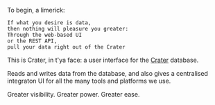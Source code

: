 To begin, a limerick:

    If what you desire is data,
    then nothing will pleasure you greater:
    Through the web-based UI
    or the REST API,
    pull your data right out of the Crater


This is Crater, in t'ya face: a user interface for the [Crater](https://github.com/spacecraft-digital/crater) database.

Reads and writes data from the database, and also gives a centralised integraton UI for all the many tools and platforms we use.

Greater visibility. Greater power. Greater ease.
